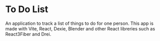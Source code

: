 # To Do List

An application to track a list of things to do for one person.
This app is made with Vite, React, Dexie, Blender and other React libreries such as React3Fiber and Drei.
